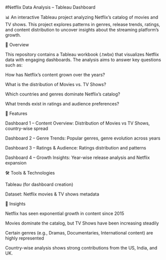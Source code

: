 #Netflix Data Analysis – Tableau Dashboard

📊 An interactive Tableau project analyzing Netflix’s catalog of movies and TV shows. This project explores patterns in genres, release trends, ratings, and content distribution to uncover insights about the streaming platform’s growth.


🚀 Overview

This repository contains a Tableau workbook (.twbx) that visualizes Netflix data with engaging dashboards.
The analysis aims to answer key questions such as:

How has Netflix’s content grown over the years?

What is the distribution of Movies vs. TV Shows?

Which countries and genres dominate Netflix’s catalog?

What trends exist in ratings and audience preferences?



📌 Features

Dashboard 1 – Content Overview: Distribution of Movies vs TV Shows, country-wise spread

Dashboard 2 – Genre Trends: Popular genres, genre evolution across years

Dashboard 3 – Ratings & Audience: Ratings distribution and patterns

Dashboard 4 – Growth Insights: Year-wise release analysis and Netflix expansion



🛠️ Tools & Technologies

Tableau (for dashboard creation)

Dataset: Netflix movies & TV shows metadata



🎯 Insights

Netflix has seen exponential growth in content since 2015

Movies dominate the catalog, but TV Shows have been increasing steadily

Certain genres (e.g., Dramas, Documentaries, International content) are highly represented

Country-wise analysis shows strong contributions from the US, India, and UK.
